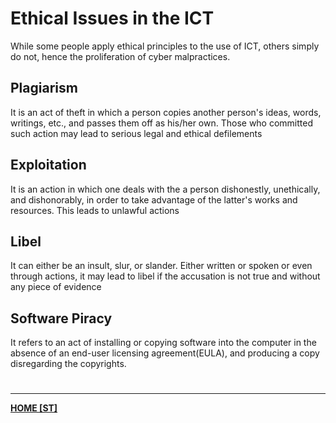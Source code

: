 # Ethical Issues in the ICT
While some people apply ethical principles to the use of ICT, others simply do not, hence the proliferation of cyber malpractices.
## Plagiarism
It is an act of theft in which a person copies another person's ideas, words, writings, etc., and passes them off as his/her own. Those who committed such action may lead to serious legal and ethical defilements

## Exploitation
It is an action in which one deals with the a person dishonestly, unethically, and dishonorably, in order to take advantage of the latter's works and resources.
This leads to unlawful actions

## Libel
It can either be an insult, slur, or slander. Either written or spoken or even through actions, it may lead to libel if the accusation is not true and without any piece of evidence

## Software Piracy
It refers to an act of installing or copying software into the computer in the absence of an end-user licensing agreement(EULA), and producing a copy disregarding the copyrights.

# 
---
**[HOME [ST]](ST101.md)**